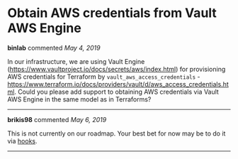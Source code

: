 # Obtain AWS credentials from Vault AWS Engine

**binlab** commented *May 4, 2019*

In our infrastructure, we are using Vault Engine (https://www.vaultproject.io/docs/secrets/aws/index.html) for provisioning AWS credentials for Terraform by `vault_aws_access_credentials` - https://www.terraform.io/docs/providers/vault/d/aws_access_credentials.html. Could you please add support to obtaining AWS credentials via Vault AWS Engine in the same model as in Terraforms?
<br />
***


**brikis98** commented *May 6, 2019*

This is not currently on our roadmap. Your best bet for now may be to do it via [hooks](https://github.com/gruntwork-io/terragrunt#before-and-after-hooks).
***

